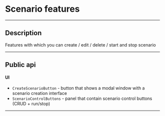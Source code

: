 # Scenario features

---

## Description

Features with which you can create / edit / delete / start and stop scenario

---

## Public api

#### UI

- `CreateScenarioButton` - button that shows a modal window with a scenario creation interface
- `ScenarioControlButtons` - panel that contain scenario control buttons (CRUD + run/stop)

---